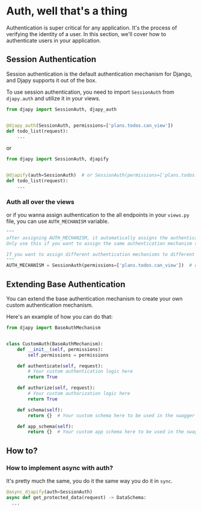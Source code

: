# Auth, well that's a thing

Authentication is super critical for any application.
It's the process of verifying the identity of a user. In this section, we'll cover how to authenticate users in your
application.

## Session Authentication

Session authentication is the default authentication mechanism for Django, and Djapy supports it out of the box.

To use session authentication, you need to import `SessionAuth` from `djapy.auth` and utilize it in your views.

```python
from djapy import SessionAuth, djapy_auth


@djapy_auth(SessionAuth, permissions=['plans.todos.can_view'])
def todo_list(request):
    ...
```

or

```python
from djapy import SessionAuth, djapify


@djapify(auth=SessionAuth)  # or SessionAuth(permissions=['plans.todos.can_view'])
def todo_list(request):
    ...
```

### Auth all over the views

or if you wanna assign authentication to the all endpoints in your `views.py` file, you can use `AUTH_MECHANISM`
variable.

```python
"""
after assigning AUTH_MECHANISM, it automatically assigns the authentication to all the endpoints in the current views file.
Only use this if you want to assign the same authentication mechanism to all the endpoints in the views file.

If you want to assign different authentication mechanisms to different endpoints, use the @djapy_auth decorator.
"""
AUTH_MECHANISM = SessionAuth(permissions=['plans.todos.can_view'])  # or just SessionAuth; initializations are optional
```

## Extending Base Authentication

You can extend the base authentication mechanism to create your own custom authentication mechanism.

Here's an example of how you can do that:

```python
from djapy import BaseAuthMechanism


class CustomAuth(BaseAuthMechanism):
    def __init__(self, permissions):
        self.permissions = permissions

    def authenticate(self, request):
        # Your custom authentication logic here
        return True

    def authorize(self, request):
        # Your custom authorization logic here
        return True

    def schema(self):
        return {}  # Your custom schema here to be used in the swagger documentation

    def app_schema(self):
        return {}  # Your custom app schema here to be used in the swagger documentation
```

## How to?

### How to implement async with auth?

It's pretty much the same, you do it the same way you do it in `sync`.

```python
@async_djapify(auth=SessionAuth)
async def get_protected_data(request) -> DataSchema:
  ...
```